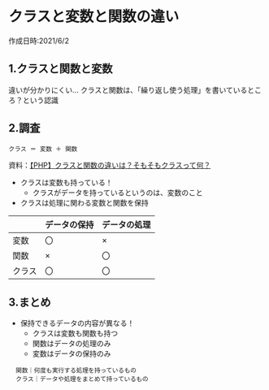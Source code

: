 # クラスと変数と関数の違い
作成日時:2021/6/2

## 1.クラスと関数と変数
違いが分かりにくい…
クラスと関数は、「繰り返し使う処理」を書いているところ？という認識

## 2.調査

`クラス ＝ 変数 ＋ 関数`  

資料：[【PHP】クラスと関数の違いは？そもそもクラスって何？](https://tomo-lifeblog.com/what-class-function-php)

* クラスは変数も持っている！
  * クラスがデータを持っているというのは、変数のこと
* クラスは処理に関わる変数と関数を保持

|  | データの保持 | データの処理 |
|:--|:--|:--|
| 変数 | 〇 | × |
| 関数 | × | 〇 |
| クラス | 〇 | 〇 |

## 3.まとめ
* 保持できるデータの内容が異なる！
  * クラスは変数も関数も持つ
  * 関数はデータの処理のみ
  * 変数はデータの保持のみ

```
  関数｜何度も実行する処理を持っているもの
  クラス｜データや処理をまとめて持っているもの
```
